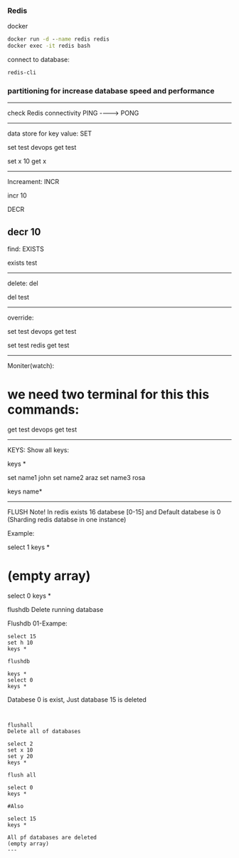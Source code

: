 ### Redis

docker
```cmd
docker run -d --name redis redis
docker exec -it redis bash
```

connect to database:
```cmd
redis-cli
```
### partitioning for increase database speed and performance

---

check Redis connectivity
PING ----> PONG

---

data store for key value:
SET

set test devops
get test

set x 10
get x

----

Increament:
INCR

incr 10


DECR

decr 10
---

find:
EXISTS

exists test


---

delete:
del 

del test


---

override:

set test devops
get test

set test redis
get test

---

Moniter(watch):
# we need two terminal for this this commands:

get test devops
get test


---


KEYS:
Show all keys:

keys *

set name1 john 
set name2 araz
set name3 rosa

keys name*

---
FLUSH
Note! In redis exists 16 databese [0-15] and Default databese is 0 (Sharding redis databse in one instance)

Example:

select 1
keys *
# (empty array)

select 0 keys *


flushdb
Delete running database

Flushdb 01-Exampe:
```
select 15
set h 10
keys *

flushdb 

keys *
select 0
keys *
```
Databese 0 is exist, Just database 15 is deleted



```


flushall
Delete all of databases

select 2
set x 10
set y 20
keys *

flush all

select 0
keys *

#Also

select 15
keys *

All pf databases are deleted
(empty array)
---


































